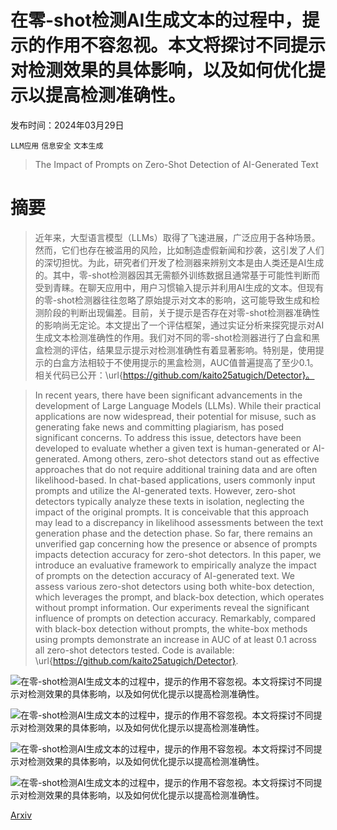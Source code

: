 # 在零-shot检测AI生成文本的过程中，提示的作用不容忽视。本文将探讨不同提示对检测效果的具体影响，以及如何优化提示以提高检测准确性。

发布时间：2024年03月29日

`LLM应用` `信息安全` `文本生成`

> The Impact of Prompts on Zero-Shot Detection of AI-Generated Text

# 摘要

> 近年来，大型语言模型（LLMs）取得了飞速进展，广泛应用于各种场景。然而，它们也存在被滥用的风险，比如制造虚假新闻和抄袭，这引发了人们的深切担忧。为此，研究者们开发了检测器来辨别文本是由人类还是AI生成的。其中，零-shot检测器因其无需额外训练数据且通常基于可能性判断而受到青睐。在聊天应用中，用户习惯输入提示并利用AI生成的文本。但现有的零-shot检测器往往忽略了原始提示对文本的影响，这可能导致生成和检测阶段的判断出现偏差。目前，关于提示是否存在对零-shot检测器准确性的影响尚无定论。本文提出了一个评估框架，通过实证分析来探究提示对AI生成文本检测准确性的作用。我们对不同的零-shot检测器进行了白盒和黑盒检测的评估，结果显示提示对检测准确性有着显著影响。特别是，使用提示的白盒方法相较于不使用提示的黑盒检测，AUC值普遍提高了至少0.1。相关代码已公开：\url{https://github.com/kaito25atugich/Detector}。

> In recent years, there have been significant advancements in the development of Large Language Models (LLMs). While their practical applications are now widespread, their potential for misuse, such as generating fake news and committing plagiarism, has posed significant concerns. To address this issue, detectors have been developed to evaluate whether a given text is human-generated or AI-generated. Among others, zero-shot detectors stand out as effective approaches that do not require additional training data and are often likelihood-based. In chat-based applications, users commonly input prompts and utilize the AI-generated texts. However, zero-shot detectors typically analyze these texts in isolation, neglecting the impact of the original prompts. It is conceivable that this approach may lead to a discrepancy in likelihood assessments between the text generation phase and the detection phase. So far, there remains an unverified gap concerning how the presence or absence of prompts impacts detection accuracy for zero-shot detectors. In this paper, we introduce an evaluative framework to empirically analyze the impact of prompts on the detection accuracy of AI-generated text. We assess various zero-shot detectors using both white-box detection, which leverages the prompt, and black-box detection, which operates without prompt information. Our experiments reveal the significant influence of prompts on detection accuracy. Remarkably, compared with black-box detection without prompts, the white-box methods using prompts demonstrate an increase in AUC of at least $0.1$ across all zero-shot detectors tested. Code is available: \url{https://github.com/kaito25atugich/Detector}.

![在零-shot检测AI生成文本的过程中，提示的作用不容忽视。本文将探讨不同提示对检测效果的具体影响，以及如何优化提示以提高检测准确性。](../../../paper_images/2403.20127/x1.png)

![在零-shot检测AI生成文本的过程中，提示的作用不容忽视。本文将探讨不同提示对检测效果的具体影响，以及如何优化提示以提高检测准确性。](../../../paper_images/2403.20127/x2.png)

![在零-shot检测AI生成文本的过程中，提示的作用不容忽视。本文将探讨不同提示对检测效果的具体影响，以及如何优化提示以提高检测准确性。](../../../paper_images/2403.20127/x3.png)

![在零-shot检测AI生成文本的过程中，提示的作用不容忽视。本文将探讨不同提示对检测效果的具体影响，以及如何优化提示以提高检测准确性。](../../../paper_images/2403.20127/x4.png)

[Arxiv](https://arxiv.org/abs/2403.20127)